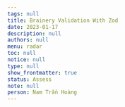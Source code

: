 ```yaml
---
tags: null
title: Brainery Validation With Zod
date: 2023-01-17
description: null
authors: null
menu: radar
toc: null
notice: null
type: null
show_frontmatter: true
status: Assess
note: null
person: Nam Trần Hoàng
---
```


